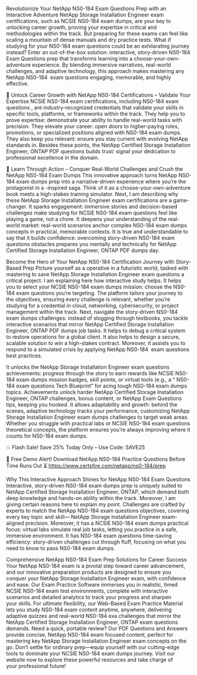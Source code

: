 Revolutionize Your NetApp NS0-184 Exam Questions Prep with an Interactive Adventure
NetApp Storage Installation Engineer exam certifications, such as NCSIE NS0-184 exam dumps, are your key to unlocking career growth, proving your expertise in critical and methodologies within the track. But preparing for these exams can feel like scaling a mountain of dense manuals and dry practice tests. What if studying for your NS0-184 exam questions could be an exhilarating journey instead? Enter an out-of-the-box solution: interactive, story-driven NS0-184 Exam Questions prep that transforms learning into a choose-your-own-adventure experience. By blending immersive narratives, real-world challenges, and adaptive technology, this approach makes mastering any NetApp NS0-184  exam questions engaging, memorable, and highly effective.



🚀 Unlock Career Growth with NetApp NS0-184 Certifications – Validate Your Expertise
NCSIE NS0-184 exam certifications, including NS0-184 exam questions , are industry-recognized credentials that validate your skills in specific tools, platforms, or frameworks within the track. They help you to prove expertise: demonstrate your ability to handle real-world tasks with precision. They elevate your career: open doors to higher-paying roles, promotions, or specialized positions aligned with NS0-184 exam dumps. They also keep you relevant: ensure you stay current with evolving NetApp standards in. Besides these points, the NetApp Certified Storage Installation Engineer, ONTAP PDF questions builds trust: signal your dedication to professional excellence in the domain.

🧠 Learn Through Action – Conquer Real-World Challenges and Crush the NetApp NS0-184 Exam Dumps
This innovative approach turns NetApp NS0-184 exam dumps prep into a narrative-driven experience where you’re the protagonist in a -inspired saga. Think of it as a choose-your-own-adventure book meets a high-stakes training simulator. Next, I am describing why these NetApp Storage Installation Engineer exam certifications are a game-changer. It sparks engagement: immersive stories and decision-based challenges make studying for NCSIE NS0-184 exam questions feel like playing a game, not a chore. It deepens your understanding of the real-world market: real-world scenarios anchor complex NS0-184 exam dumps concepts in practical, memorable contexts. It is true and understandable to say that it builds confidence: overcoming story-driven NS0-184 exam questions obstacles prepares you mentally and technically for NetApp Certified Storage Installation Engineer, ONTAP PDF dumps day.

Become the Hero of Your NetApp NS0-184 Certification Journey with Story-Based Prep
Picture yourself as a operative in a futuristic world, tasked with mastering to save NetApp Storage Installation Engineer exam questions a critical project. I am explaining here how interactive study helps. It helps you to select your NCSIE NS0-184 exam dumps mission: choose the NS0-184 exam questions you’re targeting. The platform tailors your journey to the objectives, ensuring every challenge is relevant, whether you’re studying for a credential in cloud, networking, cybersecurity, or project management within the track. Next, navigate the story-driven NS0-184 exam dumps challenges: instead of slogging through textbooks, you tackle interactive scenarios that mirror NetApp Certified Storage Installation Engineer, ONTAP PDF dumps job tasks. It helps to debug a critical system to restore operations for a global client. It also helps to design a secure, scalable solution to win a high-stakes contract. Moreover, it assists you to respond to a simulated crisis by applying NetApp NS0-184  exam questions best practices.

It unlocks the NetApp Storage Installation Engineer exam questions achievements: progress through the story to earn rewards like NCSIE NS0-184 exam dumps mission badges, skill points, or virtual tools (e.g., a “ NS0-184 exam questions Tech Blueprint” for acing tough NS0-184 exam dumps topics. Achievements unlock harder NetApp Certified Storage Installation Engineer, ONTAP challenges, bonus content, or NetApp Exam Questions tips, keeping you hooked. It allows adaptability and growth: behind the scenes, adaptive technology tracks your performance, customizing NetApp Storage Installation Engineer exam dumps challenges to target weak areas. Whether you struggle with practical labs or NCSIE NS0-184 exam questions theoretical concepts, the platform ensures you’re always improving where it counts for NS0-184 exam dumps.



💥 Flash Sale! Save 25% Today Only – Use Code: SAVE25

🎯 Free Demo Alert! Download NetApp NS0-184 Practice Questions Before Time Runs Out ⏳ https://www.certsfire.com/netapp/ns0-184/prep

Why This Interactive Approach Shines for NetApp NS0-184 Exam Questions
Interactive, story-driven NS0-184 exam dumps prep is uniquely suited to NetApp Certified Storage Installation Engineer, ONTAP, which demand both deep knowledge and hands-on ability within the track. Moreover, I am giving certain reasons here to explain my point. Challenges are crafted by experts to match the NetApp NS0-184 exam questions objectives, covering every key topic and skill— NetApp Storage Installation Engineer exam-aligned precision. Moreover, it has a NCSIE NS0-184 exam dumps practical focus: virtual labs simulate real job tasks, letting you practice in a safe, immersive environment. It has NS0-184 exam questions time-saving efficiency: story-driven challenges cut through fluff, focusing on what you need to know to pass NS0-184 exam dumps.

Comprehensive NetApp NS0-184 Exam Prep Solutions for Career Success
Your NetApp NS0-184 exam is a pivotal step toward career advancement, and our innovative preparation products are designed to ensure you conquer your NetApp Storage Installation Engineer exam, with confidence and ease. Our Exam Practice Software immerses you in realistic, timed NCSIE NS0-184 exam test environments, complete with interactive scenarios and detailed analytics to track your progress and sharpen your skills. For ultimate flexibility, our Web-Based Exam Practice Material lets you study NS0-184 exam content anytime, anywhere, delivering adaptive quizzes and real-world NS0-184 exa challenges that mirror the NetApp Certified Storage Installation Engineer, ONTAP exam questions demands. Need a quick, portable review? Our PDF Questions and Answers provide concise, NetApp NS0-184 exam focused content, perfect for mastering key NetApp Storage Installation Engineer exam concepts on the go. Don’t settle for ordinary prep—equip yourself with our cutting-edge tools to dominate your NCSIE NS0-184 exam dumps journey. Visit our website now to explore these powerful resources and take charge of your professional future!

